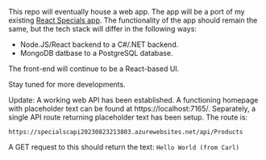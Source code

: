This repo will eventually house a web app. The app will be a port of my existing [React Specials app](https://github.com/cagross/react-specials). The functionality of the app should remain the same, but the tech stack will differ in the following ways:

- Node.JS/React backend to a C#/.NET backend.
- MongoDB datbase to a PostgreSQL database.

The front-end will continue to be a React-based UI.

Stay tuned for more developments.

Update: A working web API has been established. A functioning homepage with placeholder text can be found at https://localhost:7165/. Separately, a single API route returning placeholder text has been setup. The route is:

`https://specialscapi20230823213803.azurewebsites.net/api/Products`

A GET request to this should return the text: `Hello World (from Carl)`
